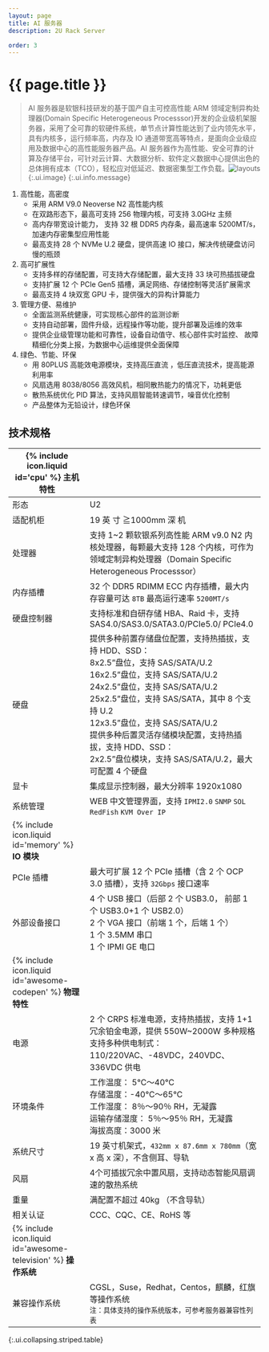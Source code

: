 ```yaml
---
layout: page
title: AI 服务器
description: 2U Rack Server

order: 3
---
```

# {{ page.title }}

> AI 服务器是软银科技研发的基于国产自主可控高性能  ARM  领域定制异构处理器(Domain Specific Heterogeneous Processsor)开发的企业级机架服务器，采用了全可靠的软硬件系统，单节点计算性能达到了业内领先水平，具有内核多，运行频率高，内存及 IO 通道带宽高等特点，是面向企业级应用及数据中心的高性能服务器产品。AI 服务器作为高性能、安全可靠的计算及存储平台，可针对云计算、大数据分析、软件定义数据中心提供出色的总体拥有成本（TCO），轻松应对低延迟、数据密集型工作负载。![layouts](Picture.png "AI 服务器"){:.ui.image}
{:.ui.info.message}

1. 高性能，高密度
    - 采用 ARM V9.0 Neoverse N2 高性能内核
    - 在双路形态下，最高可支持 256 物理内核，可支持 3.0GHz 主频
    - 高内存带宽设计能力， 支持 32 根 DDR5 内存条，最高速率 5200MT/s，加速内存密集型应用性能
    - 最高支持 28 个 NVMe U.2 硬盘，提供高速 IO 接口，解决传统硬盘访问慢的瓶颈
9. 高可扩展性
    - 支持多样的存储配置，可支持大存储配置，最大支持 33 块可热插拔硬盘
    - 支持扩展 12 个 PCIe Gen5 插槽，满足网络、存储控制等灵活扩展需求
    - 最高支持 4 块双宽 GPU 卡，提供强大的异构计算能力
7. 管理方便、易维护
    - 全面监测系统健康，可实现核心部件的监测诊断
    - 支持自动部署，固件升级，远程操作等功能，提升部署及运维的效率
    - 提供企业级管理功能和可靠性，设备自动值守、核心部件实时监控、 故障精细化分类上报，为数据中心运维提供全面保障
4. 绿色、节能、环保
    - 用 80PLUS 高能效电源模块，支持高压直流 ，低压直流技术，提高能源利用率
    - 风扇选用 8038/8056 高效风机，相同散热能力的情况下，功耗更低
    - 散热系统优化 PID 算法，支持风扇智能转速调节，噪音优化控制
    - 产品整体为无铅设计，绿色环保

## 技术规格

| <span>{% include icon.liquid id='cpu' %} <b>主机特性</b></span> |   |
|----------|---------|
| 形态      | U2    |
| 适配机柜     | 19  英 寸 ≧1000mm  深 机     |
| 处理器      | 支持 1~2 颗软银系列高性能 ARM v9.0 N2 内核处理器，每颗最大支持 128 个内核，可作为领域定制异构处理器（Domain Specific Heterogeneous Processsor）    |
| 内存插槽      | 32 个 DDR5 RDIMM ECC 内存插槽，最大内存容量可达 `8TB` 最高运行速率 `5200MT/s`    |
| 硬盘控制器     | 支持标准和自研存储  HBA、Raid  卡，支持  SAS4.0/SAS3.0/SATA3.0/PCIe5.0/ PCIe4.0    |
| 硬盘      | 提供多种前置存储盘位配置，支持热插拔，支持  HDD、SSD：<br>8x2.5”盘位，支持 SAS/SATA/U.2<br>16x2.5”盘位，支持 SAS/SATA/U.2<br>24x2.5”盘位，支持 SAS/SATA/U.2<br>25x2.5”盘位，支持 SAS/SATA，其中 8 个支持 U.2<br>12x3.5”盘位，支持 SAS/SATA/U.2<br>提供多种后置灵活存储模块配置，支持热插拔，支持  HDD、SSD：<br>2x2.5”盘位模块，支持 SAS/SATA/U.2，最大可配置 4  个硬盘    |
| 显卡     | 集成显示控制器，最大分辨率  1920x1080    |
| 系统管理     | WEB  中文管理界面，支持  `IPMI2.0` `SNMP` `SOL` `RedFish` `KVM Over IP`    |
| <span>{% include icon.liquid id='memory' %} <b>IO 模块 </b></span> |   |
| PCIe 插槽      | 最大可扩展 12 个 PCIe 插槽（含 2 个 OCP 3.0 插槽），支持 `32Gbps` 接口速率     |
| 外部设备接口     | 4  个  USB  接口（后部  2  个  USB3.0，  前部  1  个  USB3.0+1  个  USB2.0）<br>2 个  VGA  接口（前端  1  个，后端  1  个）<br>1 个 3.5MM  串口<br>1 个  IPMI GE  电口    |
| <span>{% include icon.liquid id='awesome-codepen' %} <b>物理特性</b></span> |   |
| 电源      | 2 个 CRPS 标准电源，支持热插拔，支持 1+1 冗余铂金电源，提供 550W~2000W 多种规格<br>支持多种供电制式：110/220VAC、-48VDC，240VDC、336VDC  供电    |
| 环境条件     | 工作温度：  5℃～40℃<br>存储温度：-40℃～65℃<br>工作湿度：  8％～90％  RH，无凝露<br>运输存储湿度：  5％～95％  RH，无凝露<br>海拔高度：3000  米    |
| 系统尺寸      | 19  英寸机架式，`432mm x 87.6mm x 780mm`（宽  x  高  x  深），不含侧耳、导轨    |
| 风扇      | 4个可插拔冗余中置风扇，支持动态智能风扇调速的散热系统    |
| 重量      | 满配置不超过  40kg  （不含导轨）    |
| 相关认证       | CCC、CQC、CE、RoHS  等    |
| <span>{% include icon.liquid id='awesome-television' %} <b>操作系统</b></span> |   |
| 兼容操作系统      | CGSL，Suse，Redhat，Centos，麒麟，红旗等操作系统<br>`注：具体支持的操作系统版本，可参考服务器兼容性列表`     |
{:.ui.collapsing.striped.table}
